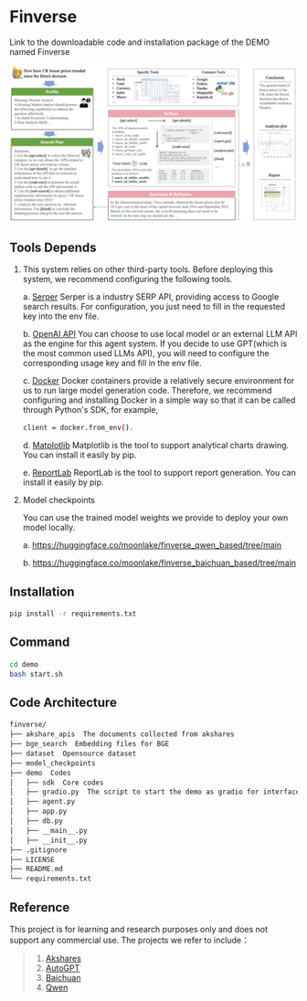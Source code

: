 # Finverse
Link to the downloadable code and installation package of the DEMO named Finverse

![image](https://github.com/ASY246/finverse/blob/main/main_pic.png)

## Tools Depends
1. This system relies on other third-party tools. Before deploying this system, we recommend configuring the following tools.

    a. [Serper](https://serper.dev/api-key) Serper is a industry SERP API, providing access to Google search results. For configuration, you just need to fill in the requested key into the env file.
    
    b. [OpenAI API](https://openai.com/) You can choose to use local model or an external LLM API as the engine for this agent system. If you decide to use GPT(which is the most common used LLMs API), you will need to configure the corresponding usage key and fill in the env file.
    
    c. [Docker](https://www.docker.com/) Docker containers provide a relatively secure environment for us to run large model generation code. Therefore, we recommend configuring and installing Docker in a simple way so that it can be called through Python's SDK, for example, 
    ~~~bash
    client = docker.from_env().
    ~~~
    
    d. [Matplotlib](https://matplotlib.org/) Matplotlib is the tool to support analytical charts drawing. You can install it easily by pip.
    
    e. [ReportLab](https://www.reportlab.com/) ReportLab is the tool to support report generation. You can install it easily by pip.

2. Model checkpoints

    You can use the trained model weights we provide to deploy your own model locally. 

    a. https://huggingface.co/moonlake/finverse_qwen_based/tree/main

    b. https://huggingface.co/moonlake/finverse_baichuan_based/tree/main

## Installation
~~~bash
pip install -r requirements.txt
~~~

## Command
~~~bash
cd demo
bash start.sh
~~~

## Code Architecture
~~~bash
finverse/
├── akshare_apis  The documents collected from akshares
├── bge_search  Embedding files for BGE
├── dataset  Opensource dataset
├── model_checkpoints
├── demo  Codes
│   ├── sdk  Core codes
│   ├── gradio.py  The script to start the demo as gradio for interface
│   ├── agent.py
│   ├── app.py
│   ├── db.py
│   ├── __main__.py
│   ├── __init__.py
├── .gitignore
├── LICENSE
├── README.md
└── requirements.txt 
~~~


## Reference
This project is for learning and research purposes only and does not support any commercial use. The projects we refer to include：

> 1. [Akshares](https://github.com/akfamily/akshare)
> 2. [AutoGPT](https://github.com/Significant-Gravitas/AutoGPT)
> 3. [Baichuan](https://github.com/baichuan-inc/Baichuan2)
> 4. [Qwen](https://github.com/QwenLM/Qwen)

